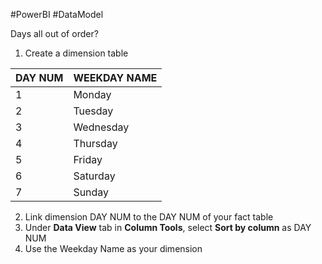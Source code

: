 
#PowerBI 
#DataModel 


Days all out of order?

1. Create a dimension table 

| DAY NUM | WEEKDAY NAME |
| ------- | ------------ |
| 1       | Monday       |
| 2       | Tuesday      |
| 3       | Wednesday    |
| 4       | Thursday     |
| 5       | Friday       |
| 6       | Saturday     |
| 7       | Sunday       |
2. Link dimension DAY NUM to the DAY NUM of your fact table
3. Under **Data View** tab in **Column Tools**, select **Sort by column** as DAY NUM
4. Use the Weekday Name as your dimension 